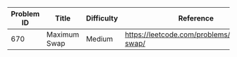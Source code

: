 | Problem ID | Title | Difficulty | Reference
| --- | --- | --- | ---
| 670 | Maximum Swap | Medium | https://leetcode.com/problems/maximum-swap/
